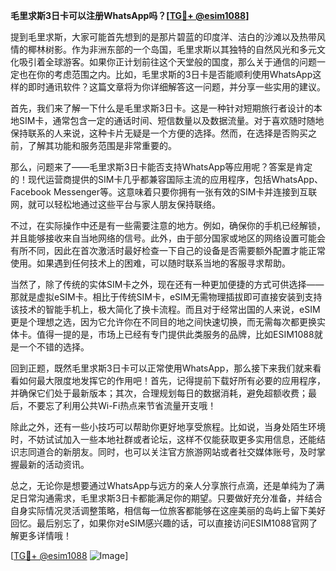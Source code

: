 **毛里求斯3日卡可以注册WhatsApp吗？[[TG💪+ @esim1088](https://t.me/s/esim1088)]**

提到毛里求斯，大家可能首先想到的是那片碧蓝的印度洋、洁白的沙滩以及热带风情的椰林树影。作为非洲东部的一个岛国，毛里求斯以其独特的自然风光和多元文化吸引着全球游客。如果你正计划前往这个天堂般的国度，那么关于通信的问题一定也在你的考虑范围之内。比如，毛里求斯的3日卡是否能顺利使用WhatsApp这样的即时通讯软件？这篇文章将为你详细解答这一问题，并分享一些实用的建议。

首先，我们来了解一下什么是毛里求斯3日卡。这是一种针对短期旅行者设计的本地SIM卡，通常包含一定的通话时间、短信数量以及数据流量。对于喜欢随时随地保持联系的人来说，这种卡片无疑是一个方便的选择。然而，在选择是否购买之前，了解其功能和服务范围是非常重要的。

那么，问题来了——毛里求斯3日卡能否支持WhatsApp等应用呢？答案是肯定的！现代运营商提供的SIM卡几乎都兼容国际主流的应用程序，包括WhatsApp、Facebook Messenger等。这意味着只要你拥有一张有效的SIM卡并连接到互联网，就可以轻松地通过这些平台与家人朋友保持联络。

不过，在实际操作中还是有一些需要注意的地方。例如，确保你的手机已经解锁，并且能够接收来自当地网络的信号。此外，由于部分国家或地区的网络设置可能会有所不同，因此在首次激活时最好检查一下自己的设备是否需要额外配置才能正常使用。如果遇到任何技术上的困难，可以随时联系当地的客服寻求帮助。

当然了，除了传统的实体SIM卡之外，现在还有一种更加便捷的方式可供选择——那就是虚拟eSIM卡。相比于传统SIM卡，eSIM无需物理插拔即可直接安装到支持该技术的智能手机上，极大简化了换卡流程。而且对于经常出国的人来说，eSIM更是个理想之选，因为它允许你在不同目的地之间快速切换，而无需每次都更换实体卡。值得一提的是，市场上已经有专门提供此类服务的品牌，比如ESIM1088就是一个不错的选择。

回到正题，既然毛里求斯3日卡可以正常使用WhatsApp，那么接下来我们就来看看如何最大限度地发挥它的作用吧！首先，记得提前下载好所有必要的应用程序，并确保它们处于最新版本；其次，合理规划每日的数据消耗，避免超额收费；最后，不要忘了利用公共Wi-Fi热点来节省流量开支哦！

除此之外，还有一些小技巧可以帮助你更好地享受旅程。比如说，当身处陌生环境时，不妨试试加入一些本地社群或者论坛，这样不仅能获取更多实用信息，还能结识志同道合的新朋友。同时，也可以关注官方旅游网站或者社交媒体账号，及时掌握最新的活动资讯。

总之，无论你是想要通过WhatsApp与远方的亲人分享旅行点滴，还是单纯为了满足日常沟通需求，毛里求斯3日卡都能满足你的期望。只要做好充分准备，并结合自身实际情况灵活调整策略，相信每一位旅客都能够在这座美丽的岛屿上留下美好回忆。最后别忘了，如果你对eSIM感兴趣的话，可以直接访问ESIM1088官网了解更多详情哦！

[[TG💪+ @esim1088](https://t.me/s/esim1088) ![Image](https://i.postimg.cc/4NQfJmqS/Snipaste-2025-05-13-00-14-12.png)]